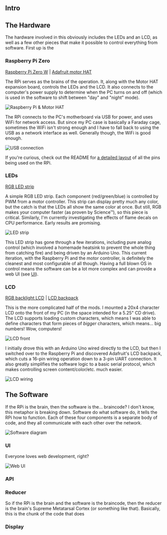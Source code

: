 ## Intro

## The Hardware

The hardware involved in this obviously includes the LEDs and an LCD, as well as a few other pieces that make it possible to control everything from software. First up is the

### Raspberry Pi Zero

[Raspberry Pi Zero W](https://www.raspberrypi.org/products/raspberry-pi-zero-w/) | [Adafruit motor HAT](https://www.adafruit.com/product/2348)

The RPi serves as the brains of the operation. It, along with the Motor HAT expansion board, controls the LEDs and the LCD. It also connects to the computer's power supply to determine when the PC turns on and off (which is used in the software to shift between "day" and "night" mode).

![Raspberry Pi & Motor HAT]()

The RPi connects to the PC's motherboard via USB for power, and uses WiFi for network access. But since my PC case is basically a Faraday cage, sometimes the WiFi isn't strong enough and I have to fall back to using the USB as a network interface as well. Generally though, the WiFi is good enough.

![USB connection]()

If you're curious, check out the README for [a detailed layout](https://github.com/LucasPickering/soze#pin-layout) of all the pins being used on the RPi.

### LEDs

[RGB LED strip](https://www.adafruit.com/product/346)

A simple RGB LED strip. Each component (red/green/blue) is controlled by PWM from a motor controller. This strip can display pretty much any color, but the catch is that the LEDs all show the same color at once. But still, RGB makes your computer faster (as proven by Science™), so this piece is critical. Similarly, I'm currently investigating the effects of flame decals on CPU performance. Early results are promising.

![LED strip]()

This LED strip has gone through a few iterations, including pure analog control (which involved a homemade heatsink to prevent the whole thing from catching fire) and being driven by an Arduino Uno. This current iteration, with the Raspberry Pi and the motor controller, is definitely the cleanest and most configurable of all though. Having a full blown OS in control means the software can be a lot more complex and can provide a web UI (see [UI](#ui)).

### LCD

[RGB backlight LCD](https://www.adafruit.com/product/498) | [LCD backpack](https://www.adafruit.com/product/781)

This is the more complicated half of the mods. I mounted a 20x4 character LCD onto the front of my PC (in the space intended for a 5.25" CD drive). The LCD supports loading custom characters, which means I was able to define characters that form pieces of _bigger_ characters, which means... big numbers! Wow, computers!

![LCD front]()

I initially drove this with an Arduino Uno wired directly to the LCD, but then I switched over to the Raspberry Pi and discovered Adafruit's LCD backpack, which cuts a 16-pin wiring operation down to a 3-pin UART connection. It also greatly simplifies the software logic to a basic serial protocol, which makes controlling screen content/color/etc. much easier.

![LCD wiring]()

## The Software

If the RPi is the brain, then the software is the... braincode? I don't know, this metaphor is breaking down. Software do what software do, it tells the RPi how to function. Each of these four components is a separate body of code, and they all communicate with each other over the network.

![Software diagram](/soze/diagram.png)

### UI

Everyone loves web development, right?

![Web UI](/soze/ui.png)

### API

### Reducer

So if the RPi is the brain and the software is the braincode, then the reducer is the brain's Supreme Metatarsal Cortex (or something like that). Basically, this is the chunk of the code that does

### Display
